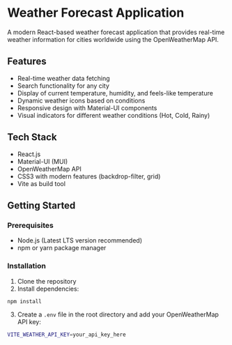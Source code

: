 # Weather Forecast Application

A modern React-based weather forecast application that provides real-time weather information for cities worldwide using the OpenWeatherMap API.

## Features

- Real-time weather data fetching
- Search functionality for any city
- Display of current temperature, humidity, and feels-like temperature
- Dynamic weather icons based on conditions
- Responsive design with Material-UI components
- Visual indicators for different weather conditions (Hot, Cold, Rainy)

## Tech Stack

- React.js
- Material-UI (MUI)
- OpenWeatherMap API
- CSS3 with modern features (backdrop-filter, grid)
- Vite as build tool

## Getting Started

### Prerequisites

- Node.js (Latest LTS version recommended)
- npm or yarn package manager

### Installation

1. Clone the repository
2. Install dependencies:
```bash
npm install
```

3. Create a `.env` file in the root directory and add your OpenWeatherMap API key:
```bash
VITE_WEATHER_API_KEY=your_api_key_here
```
